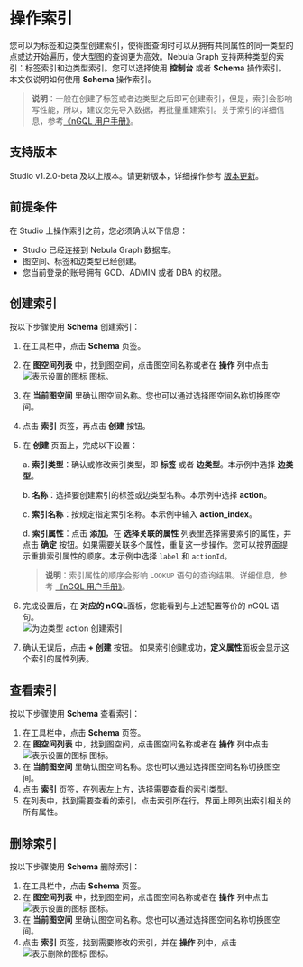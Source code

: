 # 操作索引

您可以为标签和边类型创建索引，使得图查询时可以从拥有共同属性的同一类型的点或边开始遍历，使大型图的查询更为高效。Nebula Graph 支持两种类型的索引：标签索引和边类型索引。您可以选择使用 **控制台** 或者 **Schema** 操作索引。本文仅说明如何使用 **Schema** 操作索引。

> **说明**：一般在创建了标签或者边类型之后即可创建索引，但是，索引会影响写性能，所以，建议您先导入数据，再批量重建索引。关于索引的详细信息，参考[《nGQL 用户手册》](https://docs.nebula-graph.com.cn/manual-CN/2.query-language/4.statement-syntax/1.data-definition-statements/ "点击前往 Nebula Graph 网站")。

## 支持版本

Studio v1.2.0-beta 及以上版本。请更新版本，详细操作参考 [版本更新](../about-studio/st-ug-check-updates.md)。

## 前提条件

在 Studio 上操作索引之前，您必须确认以下信息：

- Studio 已经连接到 Nebula Graph 数据库。
- 图空间、标签和边类型已经创建。
- 您当前登录的账号拥有 GOD、ADMIN 或者 DBA 的权限。

## 创建索引

按以下步骤使用 **Schema** 创建索引：

1. 在工具栏中，点击 **Schema** 页签。
2. 在 **图空间列表** 中，找到图空间，点击图空间名称或者在 **操作** 列中点击 ![表示设置的图标](https://docs-cdn.nebula-graph.com.cn/nebula-studio-docs/st-ug-018.png "设置") 图标。
3. 在 **当前图空间** 里确认图空间名称。您也可以通过选择图空间名称切换图空间。
4. 点击 **索引** 页签，再点击 **创建** 按钮。
5. 在 **创建** 页面上，完成以下设置：

   a. **索引类型**：确认或修改索引类型，即 **标签** 或者 **边类型**。本示例中选择 **边类型**。

   b. **名称**：选择要创建索引的标签或边类型名称。本示例中选择 **action**。

   c. **索引名称**：按规定指定索引名称。本示例中输入 **action_index**。

   d. **索引属性**：点击 **添加**，在 **选择关联的属性** 列表里选择需要索引的属性，并点击 **确定** 按钮。如果需要关联多个属性，重复这一步操作。您可以按界面提示重排索引属性的顺序。本示例中选择 `label` 和 `actionId`。
   > **说明**：索引属性的顺序会影响 `LOOKUP` 语句的查询结果。详细信息，参考 [《nGQL 用户手册》](https://docs.nebula-graph.com.cn/manual-CN/2.query-language/4.statement-syntax/2.data-query-and-manipulation-statements/lookup-syntax/#faq "点击前往 Nebula Graph 网站")。
6. 完成设置后，在 **对应的 nGQL**面板，您能看到与上述配置等价的 nGQL 语句。  
![为边类型 action 创建索引](https://docs-cdn.nebula-graph.com.cn/nebula-studio-docs/st-ug-023.png "创建索引")

1. 确认无误后，点击 **+ 创建** 按钮。
   如果索引创建成功，**定义属性**面板会显示这个索引的属性列表。

## 查看索引

按以下步骤使用 **Schema** 查看索引：

1. 在工具栏中，点击 **Schema** 页签。
2. 在 **图空间列表** 中，找到图空间，点击图空间名称或者在 **操作** 列中点击 ![表示设置的图标](https://docs-cdn.nebula-graph.com.cn/nebula-studio-docs/st-ug-018.png "设置") 图标。
3. 在 **当前图空间** 里确认图空间名称。您也可以通过选择图空间名称切换图空间。
4. 点击 **索引** 页签，在列表左上方，选择需要查看的索引类型。
5. 在列表中，找到需要查看的索引，点击索引所在行。界面上即列出索引相关的所有属性。

## 删除索引

按以下步骤使用 **Schema** 删除索引：

1. 在工具栏中，点击 **Schema** 页签。
2. 在 **图空间列表** 中，找到图空间，点击图空间名称或者在 **操作** 列中点击 ![表示设置的图标](https://docs-cdn.nebula-graph.com.cn/nebula-studio-docs/st-ug-018.png "设置") 图标。
3. 在 **当前图空间** 里确认图空间名称。您也可以通过选择图空间名称切换图空间。
4. 点击 **索引** 页签，找到需要修改的索引，并在 **操作** 列中，点击 ![表示删除的图标](https://docs-cdn.nebula-graph.com.cn/nebula-studio-docs/st-ug-017.png "删除") 图标。
